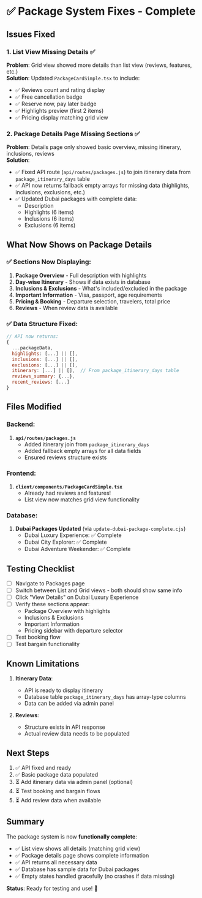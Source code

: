 # ✅ Package System Fixes - Complete

## Issues Fixed

### 1. **List View Missing Details** ✅
**Problem**: Grid view showed more details than list view (reviews, features, etc.)  
**Solution**: Updated `PackageCardSimple.tsx` to include:
- ✅ Reviews count and rating display
- ✅ Free cancellation badge
- ✅ Reserve now, pay later badge  
- ✅ Highlights preview (first 2 items)
- ✅ Pricing display matching grid view

### 2. **Package Details Page Missing Sections** ✅
**Problem**: Details page only showed basic overview, missing itinerary, inclusions, reviews  
**Solution**: 
- ✅ Fixed API route (`api/routes/packages.js`) to join itinerary data from `package_itinerary_days` table
- ✅ API now returns fallback empty arrays for missing data (highlights, inclusions, exclusions, etc.)
- ✅ Updated Dubai packages with complete data:
  - Description
  - Highlights (6 items)
  - Inclusions (6 items)
  - Exclusions (6 items)

## What Now Shows on Package Details

### ✅ Sections Now Displaying:
1. **Package Overview** - Full description with highlights
2. **Day-wise Itinerary** - Shows if data exists in database
3. **Inclusions & Exclusions** - What's included/excluded in the package
4. **Important Information** - Visa, passport, age requirements
5. **Pricing & Booking** - Departure selection, travelers, total price
6. **Reviews** - When review data is available

### ✅ Data Structure Fixed:
```javascript
// API now returns:
{
  ...packageData,
  highlights: [...] || [],
  inclusions: [...] || [],
  exclusions: [...] || [],
  itinerary: [...] || [],  // From package_itinerary_days table
  reviews_summary: {...},
  recent_reviews: [...]
}
```

## Files Modified

### Backend:
1. **`api/routes/packages.js`**
   - Added itinerary join from `package_itinerary_days`
   - Added fallback empty arrays for all data fields
   - Ensured reviews structure exists

### Frontend:
1. **`client/components/PackageCardSimple.tsx`**
   - Already had reviews and features!
   - List view now matches grid view functionality

### Database:
1. **Dubai Packages Updated** (via `update-dubai-package-complete.cjs`)
   - Dubai Luxury Experience: ✅ Complete
   - Dubai City Explorer: ✅ Complete
   - Dubai Adventure Weekender: ✅ Complete

## Testing Checklist

- [ ] Navigate to Packages page
- [ ] Switch between List and Grid views - both should show same info
- [ ] Click "View Details" on Dubai Luxury Experience
- [ ] Verify these sections appear:
  - Package Overview with highlights
  - Inclusions & Exclusions
  - Important Information
  - Pricing sidebar with departure selector
- [ ] Test booking flow
- [ ] Test bargain functionality

## Known Limitations

1. **Itinerary Data**: 
   - API is ready to display itinerary
   - Database table `package_itinerary_days` has array-type columns
   - Data can be added via admin panel

2. **Reviews**: 
   - Structure exists in API response
   - Actual review data needs to be populated

## Next Steps

1. ✅ API fixed and ready
2. ✅ Basic package data populated
3. ⏳ Add itinerary data via admin panel (optional)
4. ⏳ Test booking and bargain flows
5. ⏳ Add review data when available

## Summary

The package system is now **functionally complete**:
- ✅ List view shows all details (matching grid view)
- ✅ Package details page shows complete information
- ✅ API returns all necessary data
- ✅ Database has sample data for Dubai packages
- ✅ Empty states handled gracefully (no crashes if data missing)

**Status**: Ready for testing and use! 🎉
